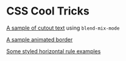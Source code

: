 # CSS Cool Tricks

[A sample of cutout text](https://lechien73.github.io/coolcsstricks/cutout.html) using ```blend-mix-mode```

[A sample animated border](https://lechien73.github.io/coolcsstricks/animated-border.html)

[Some styled horizontal rule examples](https://lechien73.github.io/coolcsstricks/rulers.html)